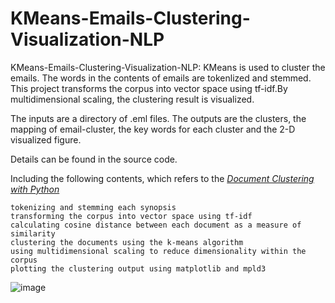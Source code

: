 # KMeans-Emails-Clustering-Visualization-NLP
KMeans-Emails-Clustering-Visualization-NLP: KMeans is used to cluster the emails. The words in the contents of emails are tokenlized and stemmed. This project transforms the corpus into vector space using tf-idf.By multidimensional scaling, the clustering result is visualized.

The inputs are a directory of .eml files.
The outputs are the clusters, the mapping of email-cluster, the key words for each cluster and the 2-D visualized figure.

Details can be found in the source code. 

Including the following contents, which refers to the *[Document Clustering with Python](http://brandonrose.org/clustering)* 

    tokenizing and stemming each synopsis
    transforming the corpus into vector space using tf-idf
    calculating cosine distance between each document as a measure of similarity
    clustering the documents using the k-means algorithm
    using multidimensional scaling to reduce dimensionality within the corpus
    plotting the clustering output using matplotlib and mpld3
    

![image](https://github.com/zslwyuan/KMeans-Emails-Clustering-Visualization-NLP/blob/master/visual_img_cluster/visualization.png)
